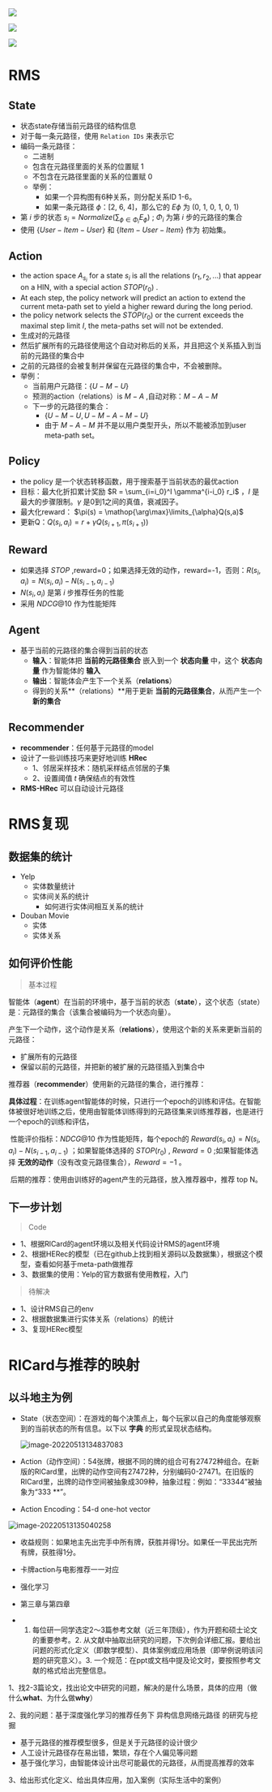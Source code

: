<img src="http://latex.codecogs.com/gif.latex?\sqrt{\sum\limits_{i=1}^{n}(x_{i}-y_{i})^2}" />



![](http://latex.codecogs.com/gif.latex?\sqrt{\sum\limits_{i=1}^{n}(x_{i}-y_{i})^2})



![](http://latex.codecogs.com/gif.latex?\sqrt{\sum\limits_{i=1}^{n}(x_{i}-y_{i})^2})
# RMS

## State

- 状态state存储当前元路径的结构信息
- 对于每一条元路径，使用 `Relation IDs` 来表示它
- 编码一条元路径：
  - 二进制
  - 包含在元路径里面的关系的位置赋 1
  - 不包含在元路径里面的关系的位置赋 0
  - 举例：
    - 如果一个异构图有6种关系，则分配关系ID 1-6。
    - 如果一条元路径 $\phi$：[2, 6, 4]，那么它的 $E\phi$ 为 (0, 1, 0, 1, 0, 1)
- 第 $i$ 步的状态 $s_i = Normalize(\sum_{\phi \in {\Phi_i}} E_{\phi})$  ; $\Phi_{i}$ 为第 $i$ 步的元路径的集合
- 使用 $\lbrace User-Item-User \rbrace$ 和 $\lbrace Item-User-Item \rbrace$  作为 初始集。



## Action

- the action space $A_{s_{i}}$ for a state $s_{i}$ is all the relations $(r_1,r_2,...)$ that appear on a HIN, with a special action $STOP(r_0)$ .
- At each step, the policy network will predict an action to extend the current meta-path set to yield a higher reward during the long period.
- the policy network selects the $STOP(r_{0})$ or the current exceeds the maximal step limit $I$, the meta-paths set will not be extended.
- 生成对的元路径
- 然后扩展所有的元路径使用这个自动对称后的关系，并且把这个关系插入到当前的元路径的集合中
- 之前的元路径的会被复制并保留在元路径的集合中，不会被删除。
- 举例：
  - 当前用户元路径：$\lbrace U-M-U \rbrace$ 
  - 预测的action（relations）is $M-A$ ,自动对称：$M-A-M$ 
  - 下一步的元路径的集合：
    - $\lbrace U-M-U, U-M-A-M-U \rbrace$
    - 由于 $M-A-M$ 并不是以用户类型开头，所以不能被添加到user meta-path set。



## Policy

- the policy 是一个状态转移函数，用于搜索基于当前状态的最优action
- 目标：最大化折扣累计奖励 $R = \sum_{i=i_0}^I \gamma^{i-i_0} r_i$ ，$I$ 是最大的步骤限制。$\gamma$ 是0到1之间的真值，衰减因子。
- 最大化reward： $\pi(s) = \mathop{\arg\max}\limits_{\alpha}Q(s,a)$ 
- 更新Q：$Q(s_{i},a_{i}) = r+\gamma Q(s_{i+1},\pi(s_{i+1}))$ 



## Reward

- 如果选择 $STOP$ ,reward=0；如果选择无效的动作，reward=-1，否则：$R(s_i,a_i) = N(s_i,a_i)-N(s_{i-1},a_{i-1})$ 
- $N(s_i,a_i)$ 是第 $i$ 步推荐任务的性能
- 采用 $NDCG@10$ 作为性能矩阵



## Agent

- 基于当前的元路径的集合得到当前的状态
  - **输入**：智能体把 **当前的元路径集合** 嵌入到一个 **状态向量** 中，这个 **状态向量** 作为智能体的 **输入**
  - **输出**：智能体会产生下一个关系（**relations**）
  - 得到的关系**（relations）**用于更新 **当前的元路径集合**，从而产生一个 **新的集合**



## Recommender

- **recommender**：任何基于元路径的model
- 设计了一些训练技巧来更好地训练 **HRec**
  - 1、邻居采样技术：随机采样结点邻居的子集
  - 2、设置阈值 $t$ 确保结点的有效性
- **RMS-HRec** 可以自动设计元路径

# RMS复现

## 数据集的统计

- Yelp
  - 实体数量统计
  - 实体间关系的统计
    - 如何进行实体间相互关系的统计
- Douban Movie
  - 实体
  - 实体关系

## 如何评价性能

> 基本过程

智能体（**agent**）在当前的环境中，基于当前的状态（**state**），这个状态（state）是：元路径的集合（该集合被编码为一个状态向量）。





产生下一个动作，这个动作是关系（**relations**），使用这个新的关系来更新当前的元路径：

- 扩展所有的元路径
- 保留以前的元路径，并把新的被扩展的元路径插入到集合中





推荐器（**recommender**）使用新的元路径的集合，进行推荐：	

​	**具体过程**：在训练agent智能体的时候，只进行一个epoch的训练和评估。在智能体被很好地训练之后，使用由智能体训练得到的元路径集来训练推荐器，也是进行一个epoch的训练和评估，

​	性能评价指标：$NDCG@10$ 作为性能矩阵，每个epoch的 $Reward(s_i,a_i) = N(s_i,a_i)-N(s_{i-1},a_{i-1})$ ；如果智能体选择的 $STOP(r_0)$ , $Reward = 0$ ;如果智能体选择 **无效的动作**（没有改变元路径集合），$Reward = -1$  。



​	后期的推荐：使用由训练好的agent产生的元路径，放入推荐器中，推荐 top N。

## 下一步计划

> Code

- 1、根据RlCard的agent环境以及相关代码设计RMS的agent环境
- 2、根据HERec的模型（已在github上找到相关源码以及数据集），根据这个模型，查看如何基于meta-path做推荐
- 3、数据集的使用：Yelp的官方数据有使用教程，入门

> 待解决

- 1、设计RMS自己的env
- 2、根据数据集进行实体关系（relations）的统计
- 3、复现HERec模型



# RlCard与推荐的映射

## 以斗地主为例

- State（状态空间）：在游戏的每个决策点上，每个玩家以自己的角度能够观察到的当前状态的所有信息。以下以 **字典** 的形式呈现状态结构。

  ![image-20220513134837083](https://raw.githubusercontent.com/lqyspace/mypic/master/PicBed/202205181725667.png)



- Action（动作空间）：54张牌，根据不同的牌的组合可有27472种组合。在新版的RlCard里，出牌的动作空间有27472种，分别编码0-27471。在旧版的RlCard里，出牌的动作空间被抽象成309种，抽象过程：例如：“33344”被抽象为“333 **”。
- Action Encoding：54-d one-hot vector

![image-20220513135040258](https://raw.githubusercontent.com/lqyspace/mypic/master/PicBed/202205181725488.png)



- 收益规则：如果地主先出完手中所有牌，获胜并得1分。如果任一平民出完所有牌，获胜得1分。



- 卡牌action与电影推荐一一对应
- 强化学习
- 第三章与第四章



- 1. 每位研一同学选定2～3篇参考文献（近三年顶级），作为开题和硕士论文的重要参考。2. 从文献中抽取出研究的问题，下次例会详细汇报。要给出问题的形式化定义（即数学模型）、具体案例或应用场景（即举例说明该问题的研究意义）。3. 一个规范：在ppt或文档中提及论文时，要按照参考文献的格式给出完整信息。



1、找2-3篇论文，找出论文中研究的问题，解决的是什么场景，具体的应用（做什么**what**、为什么做**why**）

2、我的问题：基于深度强化学习的推荐任务下   异构信息网络元路径    的研究与挖掘

- 基于元路径的推荐模型很多，但是关于元路径的设计很少
- 人工设计元路径存在易出错，繁琐，存在个人偏见等问题
- 基于强化学习，由智能体设计出尽可能最优的元路径，从而提高推荐的效率

3、给出形式化定义、给出具体应用，加入案例（实际生活中的案例）
